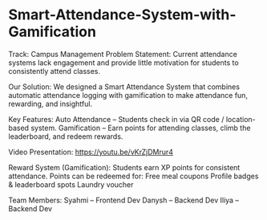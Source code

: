# Smart-Attendance-System-with-Gamification

Track: Campus Management
Problem Statement: Current attendance systems lack engagement and provide little motivation for students to consistently attend classes.

Our Solution:
We designed a Smart Attendance System that combines automatic attendance logging with gamification to make attendance fun, rewarding, and insightful.

Key Features:
Auto Attendance – Students check in via QR code / location-based system.
Gamification – Earn points for attending classes, climb the leaderboard, and redeem rewards.

Video Presentation:
https://youtu.be/vKrZjDMrur4

Reward System (Gamification):
Students earn XP points for consistent attendance. Points can be redeemed for:
Free meal coupons
Profile badges & leaderboard spots
Laundry voucher

Team Members:
Syahmi – Frontend Dev
Danysh – Backend Dev
Iliya – Backend Dev
